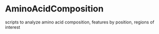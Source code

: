 # AminoAcidComposition
scripts to analyze amino acid composition, features by position, regions of interest
